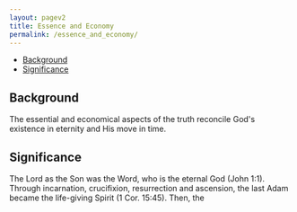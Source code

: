 ```yaml
---
layout: pagev2
title: Essence and Economy
permalink: /essence_and_economy/
---
```

- [Background](#background)
- [Significance](#significance)

## Background

The essential and economical aspects of the truth reconcile God's existence in eternity and His move in time.

## Significance

The Lord as the Son was the Word, who is the eternal God (John 1:1). Through incarnation, crucifixion, resurrection and ascension, the last Adam became the life-giving Spirit (1 Cor. 15:45). Then, the 